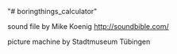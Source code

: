 "# boringthings_calculator" 

sound file by Mike Koenig http://soundbible.com/

picture machine by Stadtmuseum Tübingen
